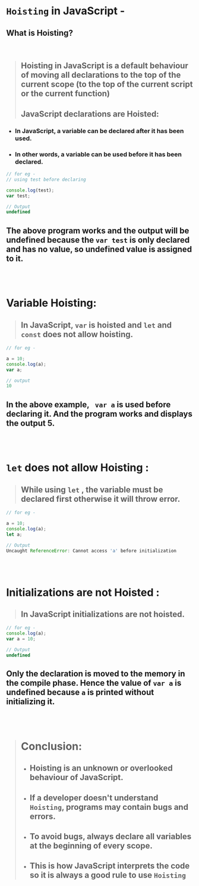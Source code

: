 
# `Hoisting` in JavaScript - 


## What is Hoisting? 
<br>

> ## Hoisting in JavaScript is a default behaviour of moving all declarations to the top of the current scope (to the top of the current script or the current function)
>
> ## JavaScript declarations are Hoisted:
- ### In JavaScript, a variable can be declared after it has been used.
- ### In other words, a variable can be used before it has been declared.

```js
// for eg - 
// using test before declaring

console.log(test);
var test;

// Output
undefined
```

## The above program works and the output will be undefined because the ```var test``` is only declared and has no value, so undefined value is assigned to it.


<br> 
<br>

# Variable Hoisting:

>## In JavaScript, ```var``` is hoisted and ```let``` and ```const``` does not allow hoisting.

```js
// for eg -

a = 10;
console.log(a);
var a;

// output
10
```

## In the above example, ``` var a``` is used before declaring it. And the program works and displays the output 5.


<br>
<br>

# ```let``` does not allow Hoisting : 
> ## While using ```let``` , the  variable must be declared first otherwise it will throw error.

```js
// for eg -

a = 10;
console.log(a);
let a;

// Output
Uncaught ReferenceError: Cannot access 'a' before initialization
```

<br>
<br>

# Initializations are not Hoisted :
> ## In JavaScript initializations are not hoisted.
 
```js
// for eg - 
console.log(a);
var a = 10;

// Output
undefined
```

## Only the declaration is moved to the memory in the compile phase. Hence the value of ```var a``` is undefined because `a` is printed without initializing it.

<br>
<br>

> # Conclusion: 
>- ## Hoisting is an unknown or overlooked behaviour of JavaScript.
>- ## If a developer doesn't understand `Hoisting`, programs may contain bugs and errors.
>- ## To avoid bugs, always  declare all variables at the beginning of every scope.
>- ## This is how JavaScript interprets the code so it is always a good rule to use `Hoisting`
   
 

 


